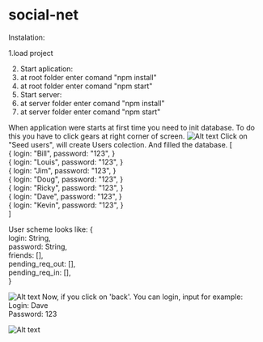 # social-net

Instalation:

1.load project 

2. Start aplication:
  1. at root folder enter comand "npm install"
  2. at root folder enter comand "npm start"
3. Start server:
  1. at server folder enter comand "npm install"
  2. at server folder enter comand "npm start"
  
When application were starts at first time you need to init database.
To do this you have to click gears at right corner of screen.
![Alt text](http://dl4.joxi.net/drive/2020/02/17/0021/0128/1405056/56/7544d1dc0e.jpg)
Click on "Seed users", will create Users colection. And filled the database.
[\
  {
    login: "Bill",
    password: "123",
  }\
  {
    login: "Louis",
    password: "123",
  }\
  {
    login: "Jim",
    password: "123",
  }\
  {
    login: "Doug",
    password: "123",
  }\
  {
    login: "Ricky",
    password: "123",
  }\
  {
    login: "Dave",
    password: "123",
  }\
  {
    login: "Kevin",
    password: "123",
  }\
]

User scheme looks like:
{\
  login: String,\
  password: String,\
  friends: [],\
  pending_req_out: [],\
  pending_req_in: [],\
}

![Alt text](http://dl3.joxi.net/drive/2020/02/17/0021/0128/1405056/56/cccd965ff2.jpg)
Now, if you click on 'back'. You can login, input for example:\
Login: Dave\
Password: 123

![Alt text](http://dl4.joxi.net/drive/2020/02/17/0021/0128/1405056/56/fc8d60c518.jpg)

